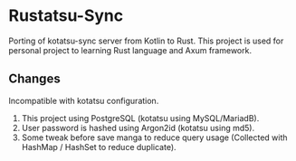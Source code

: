 # Rustatsu-Sync

Porting of kotatsu-sync server from Kotlin to Rust. This project is used for personal project to learning Rust language and Axum framework.

## Changes

Incompatible with kotatsu configuration.

1. This project using PostgreSQL (kotatsu using MySQL/MariadB).
2. User password is hashed using Argon2id (kotatsu using md5).
3. Some tweak before save manga to reduce query usage (Collected with HashMap / HashSet to reduce duplicate).
